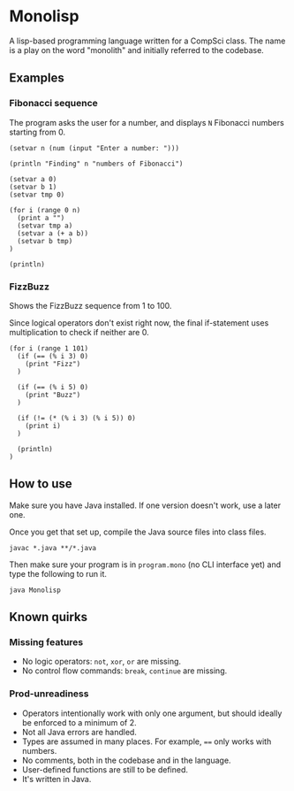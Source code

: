 # Monolisp

A lisp-based programming language written for a CompSci class. The name is a play on the word "monolith" and initially referred to the codebase.

## Examples

### Fibonacci sequence

The program asks the user for a number, and displays `N` Fibonacci numbers starting from 0.

```
(setvar n (num (input "Enter a number: ")))

(println "Finding" n "numbers of Fibonacci")

(setvar a 0)
(setvar b 1)
(setvar tmp 0)

(for i (range 0 n)
  (print a "")
  (setvar tmp a)
  (setvar a (+ a b))
  (setvar b tmp)
)

(println)
```

### FizzBuzz

Shows the FizzBuzz sequence from 1 to 100.

Since logical operators don't exist right now, the final if-statement uses multiplication to check if neither are 0.

```
(for i (range 1 101)
  (if (== (% i 3) 0)
    (print "Fizz")
  )

  (if (== (% i 5) 0)
    (print "Buzz")
  )

  (if (!= (* (% i 3) (% i 5)) 0)
    (print i)
  )

  (println)
)
```

## How to use

Make sure you have Java installed. If one version doesn't work, use a later one.

Once you get that set up, compile the Java source files into class files.

```
javac *.java **/*.java
```

Then make sure your program is in `program.mono` (no CLI interface yet) and type the following to run it.

```
java Monolisp
```

## Known quirks

### Missing features

- No logic operators: `not`, `xor`, `or` are missing.
- No control flow commands: `break`, `continue` are missing.

### Prod-unreadiness

- Operators intentionally work with only one argument, but should ideally be enforced to a minimum of 2.
- Not all Java errors are handled.
- Types are assumed in many places. For example, `==` only works with numbers.
- No comments, both in the codebase and in the language.
- User-defined functions are still to be defined.
- It's written in Java.
